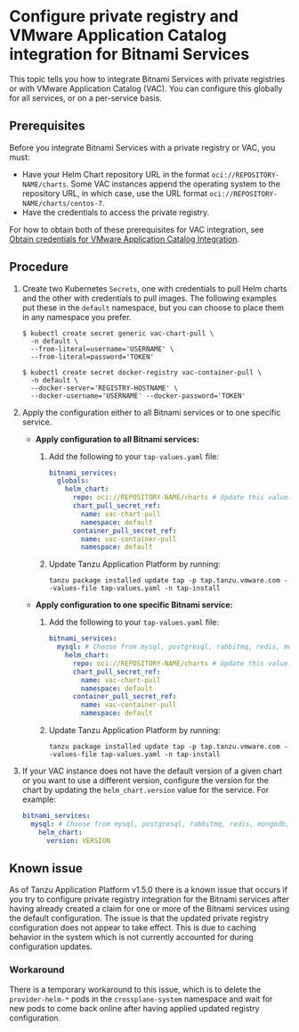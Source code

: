 # Configure private registry and VMware Application Catalog integration for Bitnami Services

This topic tells you how to integrate Bitnami Services with private registries
or with VMware Application Catalog (VAC).
You can configure this globally for all services, or on a per-service basis.

## <a id="prereqs"></a>Prerequisites

Before you integrate Bitnami Services with a private registry or VAC, you must:

- Have your Helm Chart repository URL in the format `oci://REPOSITORY-NAME/charts`.
  Some VAC instances append the operating system to the repository URL, in which case, use
  the URL format `oci://REPOSITORY-NAME/charts/centos-7`.
- Have the credentials to access the private registry.

For how to obtain both of these prerequisites for VAC integration, see
[Obtain credentials for VMware Application Catalog Integration](./obtain-credentials-for-vac-integration.hbs.md).

## <a id="procedure"></a>Procedure

1. Create two Kubernetes `Secrets`, one with credentials to pull Helm charts and the other with
   credentials to pull images.
   The following examples put these in the `default` namespace, but you can choose to place them in any
   namespace you prefer.

    ```console
    $ kubectl create secret generic vac-chart-pull \
      -n default \
      --from-literal=username='USERNAME' \
      --from-literal=password='TOKEN'
    ```

    ```console
    $ kubectl create secret docker-registry vac-container-pull \
      -n default \
      --docker-server='REGISTRY-HOSTNAME' \
      --docker-username='USERNAME' --docker-password='TOKEN'
    ```

1. Apply the configuration either to all Bitnami services or to one specific service.
    - **Apply configuration to all Bitnami services:**

        1. Add the following to your `tap-values.yaml` file:

            ```yaml
            bitnami_services:
              globals:
                helm_chart:
                  repo: oci://REPOSITORY-NAME/charts # Update this value.
                  chart_pull_secret_ref:
                    name: vac-chart-pull
                    namespace: default
                  container_pull_secret_ref:
                    name: vac-container-pull
                    namespace: default
            ```

        2. Update Tanzu Application Platform by running:

            ```console
            tanzu package installed update tap -p tap.tanzu.vmware.com --values-file tap-values.yaml -n tap-install
            ```

    - **Apply configuration to one specific Bitnami service:**

        1. Add the following to your `tap-values.yaml` file:

            ```yaml
            bitnami_services:
              mysql: # Choose from mysql, postgresql, rabbitmq, redis, mongodb, and kafka.
                helm_chart:
                  repo: oci://REPOSITORY-NAME/charts # Update this value.
                  chart_pull_secret_ref:
                    name: vac-chart-pull
                    namespace: default
                  container_pull_secret_ref:
                    name: vac-container-pull
                    namespace: default
            ```

        2. Update Tanzu Application Platform by running:

            ```console
            tanzu package installed update tap -p tap.tanzu.vmware.com --values-file tap-values.yaml -n tap-install
            ```

1. If your VAC instance does not have the default version of a given chart or you want to use a
   different version, configure the version for the chart by updating the `helm_chart.version` value
   for the service. For example:

    ```yaml
    bitnami_services:
      mysql: # Choose from mysql, postgresql, rabbitmq, redis, mongodb, and kafka.
        helm_chart:
          version: VERSION
    ```

## Known issue

As of Tanzu Application Platform v1.5.0 there is a known issue that occurs if you try to configure
private registry integration for the Bitnami services after having already created a claim for one or
more of the Bitnami services using the default configuration.
The issue is that the updated private registry configuration does not appear to take effect.
This is due to caching behavior in the system which is not currently accounted for during configuration
updates.

### Workaround

There is a temporary workaround to this issue, which is to delete the `provider-helm-*` pods
in the `crossplane-system` namespace and wait for new pods to come back online after having applied
updated registry configuration.
